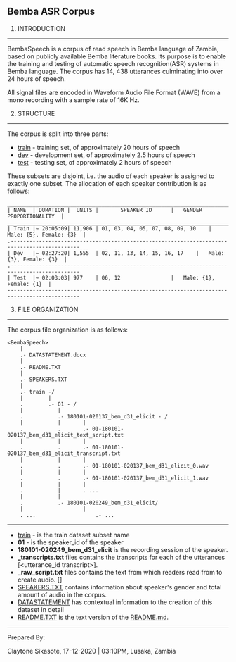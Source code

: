## Bemba ASR Corpus

1. INTRODUCTION

----------------------

BembaSpeech is a corpus of read speech in Bemba language of Zambia, based on publicly available Bemba literature books. Its purpose is to enable the training and testing of automatic speech recognition(ASR) systems in Bemba language. The corpus has 14, 438 utterances culminating into over 24 hours of speech.

All signal files are encoded in Waveform Audio File Format (WAVE) from a mono recording with a sample rate of 16K Hz.

2. STRUCTURE

-------------

The corpus is split into three parts:

* [train](BembaSpeech/train) - training set, of approximately 20 hours of speech 
* [dev](BembaSpeech/dev)   - development set, of approximately 2.5 hours of speech
* [test](BembaSpeech/test)  - testing set, of approximately 2 hours of speech

These subsets are disjoint, i.e. the audio of each speaker is assigned to exactly one subset. The allocation of each speaker contribution is as follows:

    _____________________________________________________________________________________________
    | NAME  | DURATION |  UNITS | 		SPEAKER ID		|   GENDER PROPORTIONALITY  |
    _____________________________________________________________________________________________
    | Train |~ 20:05:09| 11,906 | 01, 03, 04, 05, 07, 08, 09, 10	|   Male: {5}, Female: {3}  |
    .--------------------------------------------------------------------------------------------
    | Dev	|~ 02:27:20| 1,555  | 02, 11, 13, 14, 15, 16, 17	|   Male: {3}, Female: {3}  | 
    .--------------------------------------------------------------------------------------------
    | Test	|~ 02:03:03| 977    | 06, 12				|   Male: {1}, Female: {1}  |
    ---------------------------------------------------------------------------------------------
    

3. FILE ORGANIZATION

----------------
The corpus file organization is as follows:

    <BembaSpeech>
        |
        .- DATASTATEMENT.docx
        |
        .- README.TXT
        |
        .- SPEAKERS.TXT
        |
        .- train -/
        |        |
        .        .- 01 - /
        |           |
        .           .- 180101-020137_bem_d31_elicit - /
        |           |	    |
        .           .	    .- 01-180101-020137_bem_d31_elicit_text_script.txt
        |           |	    |
        .           .	    .- 01-180101-020137_bem_d31_elicit_transcript.txt
        |           |	    |    
        .           .	    .- 01-180101-020137_bem_d31_elicit_0.wav
        |           |	    |
        .           .	    .- 01-180101-020137_bem_d31_elicit_1.wav
        |           |	    |
        .           |	    . ...
        |           |
        .           .- 180101-020249_bem_d31_elicit/
        |           	    |
        . ...                   .- ...
               	    

------------------
* [train](BembaSpeech/train) - is the train dataset subset name
* **01**    - is the speaker_id of the speaker
* **180101-020249_bem_d31_elicit** is the recording session of the speaker. 
* **_transcripts.txt** files contains the transcripts for each of the utterances [<utterance_id transcript>]. 
* **_raw_script.txt** files contains the text from which readers read from to create audio. [<transcripts>]
* [SPEAKERS.TXT](BembaSpeech/SPEAKERS.TXT) contains information about speaker's gender and total amount of audio in the corpus.
* [DATASTATEMENT](BembaSpeech/DATASTATEMENT.pdf) has contextual information to the creation of this dataset in detail
* [README.TXT](BembaSpeech/README.TXT) is the text version of the [README.md](README.md).


-----------------
Prepared By:

Claytone Sikasote, 
17-12-2020 | 03:10PM, 
Lusaka, Zambia

